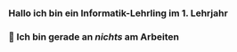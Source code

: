 ### Hallo ich bin ein Informatik-Lehrling im 1. Lehrjahr

### 🔭 Ich bin gerade an ***nichts*** am Arbeiten


<!--
**FabioKaelin/FabioKaelin** is a ✨ _special_ ✨ repository because its `README.md` (this file) appears on your GitHub profile.

Here are some ideas to get you started:

- 🔭 I’m currently working on nothing
- 🌱 I’m currently learning ...
- 👯 I’m looking to collaborate on ...
- 🤔 I’m looking for help with ...
- 💬 Ask me about ...
- 📫 How to reach me: ...
- 😄 Pronouns: ...
- ⚡ Fun fact: ...
-->

